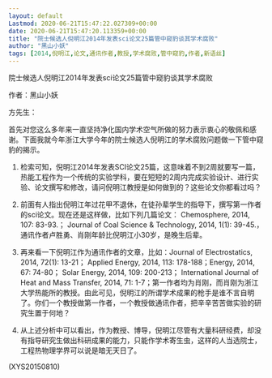 ```yaml
---
layout: default
Lastmod: 2020-06-21T15:47:22.027309+00:00
date: 2020-06-21T15:47:20.113359+00:00
title: "院士候选人倪明江2014年发表sci论文25篇管中窥豹谈其学术腐败"
author: "黑山小妖"
tags: [2014,倪明江,论文,通讯作者,教授,学术腐败,管中窥豹,作者,新语丝]
---
```


院士候选人倪明江2014年发表sci论文25篇管中窥豹谈其学术腐败

作者：黑山小妖

方先生：

首先对您这么多年来一直坚持净化国内学术空气所做的努力表示衷心的敬佩和感谢。下面我就今年浙江大学今年的院士候选人倪明江的学术腐败问题做一下管中窥豹的揭示。

1. 检索可知，倪明江2014年发表SCI论文25篇，这意味着不到2周就要写一篇，热能工程作为一个传统的实验学科，要在短短的2周内完成实验设计、进行实验、论文撰写和修改，请问倪明江教授是如何做到的？这些论文你都看过吗？

2. 前面有人指出倪明江年过花甲不退休，在徒孙辈学生的指导下，撰写第一作者的sci论文。现在还是这样做，比如下列几篇论文： Chemosphere, 2014, 107: 83-93.； Journal of Coal Science & Technology, 2014, 1(1): 39-45.，通讯作者卢胜勇、肖刚年龄比倪明江小30岁，是晚生后辈。

3. 再来看一下倪明江作为通讯作者的文章，比如：Journal of Electrostatics, 2014, 72(1): 13-21； Applied Energy, 2014, 113: 178-188；Energy, 2014, 67: 74-80； Solar Energy, 2014, 109: 200-213； International Journal of Heat and Mass Transfer, 2014, 71: 1-7；第一作者均为肖刚，而肖刚为浙江大学热能所的教授。由此可见，倪明江的所谓学术成果的枪手是谁不言自明了。你们一个教授做第一作者，一个教授做通讯作者，把辛辛苦苦做实验的研究生置于何地？

4. 从上述分析中可以看出，作为教授、博导，倪明江尽管有大量科研经费，却没有指导研究生做出科研成果的能力，只能作学术寄生虫，这样的人当选院士，工程热物理学界可以说是暗无天日了。

(XYS20150810)

